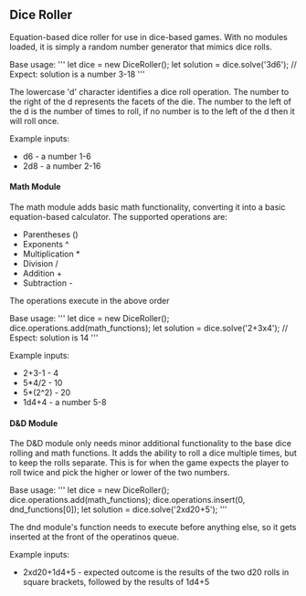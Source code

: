 
## Dice Roller
Equation-based dice roller for use in dice-based games. With no modules loaded, it is simply a random number generator that mimics dice rolls.

Base usage: 
'''
let dice = new DiceRoller();
let solution = dice.solve('3d6');
// Expect: solution is a number 3-18
'''

The lowercase 'd' character identifies a dice roll operation. The number to the right of the d represents the facets of the die. The number to the left of the d is the number of times to roll, if no number is to the left of the d then it will roll once. 

Example inputs: 
* d6  - a number 1-6 
* 2d8 - a number 2-16

#### Math Module
The math module adds basic math functionality, converting it into a basic equation-based calculator. 
The supported operations are: 
* Parentheses ()
* Exponents ^ 
* Multiplication * 
* Division / 
* Addition + 
* Subtraction -

The operations execute in the above order

Base usage: 
'''
let dice = new DiceRoller();
dice.operations.add(math_functions);
let solution = dice.solve('2+3x4');
// Espect: solution is 14
'''

Example inputs: 
* 2+3-1 - 4
* 5*4/2 - 10
* 5*(2^2) - 20
* 1d4+4 - a number 5-8

#### D&D Module
The D&D module only needs minor additional functionality to the base dice rolling and math functions. It adds the ability to roll a dice multiple times, but to keep the rolls separate. This is for when the game expects the player to roll twice and pick the higher or lower of the two numbers. 

Base usage:
'''
let dice = new DiceRoller();
dice.operations.add(math_functions);
dice.operations.insert(0, dnd_functions[0]);
let solution = dice.solve('2xd20+5');
'''

The dnd module's function needs to execute before anything else, so it gets inserted at the front of the operatinos queue. 

Example inputs: 
* 2xd20+1d4+5 - expected outcome is the results of the two d20 rolls in square brackets, followed by the results of 1d4+5
